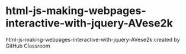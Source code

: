 # html-js-making-webpages-interactive-with-jquery-AVese2k
html-js-making-webpages-interactive-with-jquery-AVese2k created by GitHub Classroom

